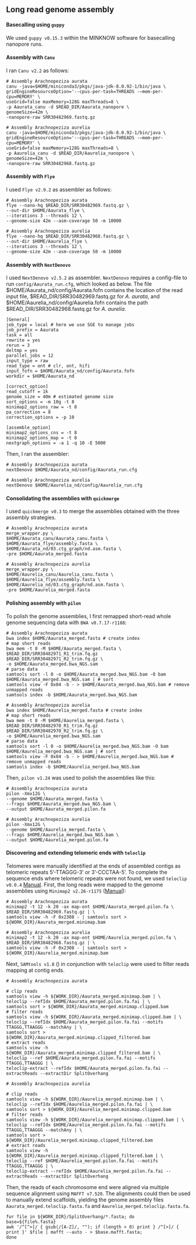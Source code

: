 ## Long read genome assembly

#### Basecalling using `guppy`
We used `guppy v0.15.3` within the MINKNOW software for basecalling nanopore runs. 

#### Assembly with `Canu`
I ran `Canu v2.2` as follows:

```ShellSession
# Assembly Arachnopeziza aurata
canu -java=$HOME/miniconda3/pkgs/java-jdk-8.0.92-1/bin/java \
gridEngineResourceOption='--cpus-per-task=THREADS -–mem-per-cpu=MEMORY' \
useGrid=false maxMemory=128G maxThreads=8 \
-p Aaurata_canu -d $READ_DIR/Aaurata_nanopore \
genomeSize=42m \
-nanopore-raw SRR30482969.fastq.gz

# Assembly Arachnopeziza aurelia
canu -java=$HOME/miniconda3/pkgs/java-jdk-8.0.92-1/bin/java \
gridEngineResourceOption='--cpus-per-task=THREADS -–mem-per-cpu=MEMORY' \
useGrid=false maxMemory=128G maxThreads=8 \
-p Aaurelia_canu -d $READ_DIR/Aaurelia_nanopore \
genomeSize=42m \
-nanopore-raw SRR30482968.fastq.gz
```

#### Assembly with `Flye`
I used `Flye v2.9.2` as assembler as follows:

```ShellSession
# Assembly Arachnopeziza aurata
flye --nano-hq $READ_DIR/SRR30482969.fastq.gz \
--out-dir $HOME/Aaurata_flye \
--iterations 3 --threads 12 \
--genome-size 42m --asm-coverage 50 -m 10000

# Assembly Arachnopeziza aurelia
flye --nano-hq $READ_DIR/SRR30482968.fastq.gz \
--out-dir $HOME/Aaurelia_flye \
--iterations 3 --threads 12 \
--genome-size 42m --asm-coverage 50 -m 10000
```

#### Assembly with `NextDenovo`
I used `NextDenovo v2.5.2` as assembler. `NextDenovo` requires a config-file to run `config/Aaurata_run.cfg`, which looked as below. The file $HOME/Aaurata_nd/config/Aaurata.fofn contains the location of the read input file, $READ_DIR/SRR30482969.fastq.gz for *A. aurata*, and $HOME/Aaurelia_nd/config/Aaurelia.fofn contains the path $READ_DIR/SRR30482968.fastq.gz for *A. aurelia*.
```
[General]
job_type = local # here we use SGE to manage jobs
job_prefix = Aaurata
task = all
rewrite = yes
rerun = 3
deltmp = yes
parallel_jobs = 12
input_type = raw
read_type = ont # clr, ont, hifi
input_fofn = $HOME/Aaurata_nd/config/Aaurata.fofn
workdir = $HOME/Aaurata_nd

[correct_option]
read_cutoff = 1k
genome_size = 40m # estimated genome size
sort_options = -m 10g -t 8
minimap2_options_raw = -t 8
pa_correction = 8
correction_options = -p 10

[assemble_option]
minimap2_options_cns = -t 8
minimap2_options_map = -t 8
nextgraph_options = -a 1 -q 10 -E 5000
```

Then, I ran the assembler: 
```ShellSession
# Assembly Arachnopeziza aurata
nextDenovo $HOME/Aaurata_nd/config/Aaurata_run.cfg

# Assembly Arachnopeziza aurelia
nextDenovo $HOME/Aaurelia_nd/config/Aaurelia_run.cfg
``` 

#### Consolidating the assemblies with `quickmerge`
I used `quickmerge v0.3` to merge the assemblies obtained with the three assembly strategies. 

```ShellSession
# Assembly Arachnopeziza aurata
merge_wrapper.py \
$HOME/Aaurata_canu/Aaurata_canu.fasta \
$HOME/Aaurata_flye/assembly.fasta \
$HOME/Aaurata_nd/03.ctg_graph/nd.asm.fasta \
-pre $HOME/Aaurata_merged.fasta

# Assembly Arachnopeziza aurelia
merge_wrapper.py \
$HOME/Aaurelia_canu/Aaurelia_canu.fasta \
$HOME/Aaurelia_flye/assembly.fasta \
$HOME/Aaurelia_nd/03.ctg_graph/nd.asm.fasta \
-pre $HOME/Aaurelia_merged.fasta
```

#### Polishing assembly with `pilon`
To polish the genome assemblies, I first remapped short-read whole genome sequencing data with `BWA v0.7.17-r1188`:

```ShellSession
# Assembly Arachnopeziza aurata
bwa index $HOME/Aaurata_merged.fasta # create index
# map short reads
bwa mem -t 8 -M $HOME/Aaurata_merged.fasta \
$READ_DIR/SRR30482971_R1_trim.fq.gz $READ_DIR/SRR30482971_R2_trim.fq.gz \
-o $HOME/Aaurata_merged.bwa_NGS.sam
# parse data
samtools sort -l 0 -o $HOME/Aaurata_merged.bwa_NGS.bam -O bam $HOME/Aaurata_merged.bwa_NGS.sam | # sort
samtools view -F 0x04 -b - > $HOME/Aaurata_merged.bwa_NGS.bam # remove unmapped reads
samtools index -b $HOME/Aaurata_merged.bwa_NGS.bam
```

```ShellSession
# Assembly Arachnopeziza aurelia
bwa index $HOME/Aaurelia_merged.fasta # create index
# map short reads
bwa mem -t 8 -M $HOME/Aaurelia_merged.fasta \
$READ_DIR/SRR30482970_R1_trim.fq.gz $READ_DIR/SRR30482970_R2_trim.fq.gz \
-o $HOME/Aaurelia_merged.bwa_NGS.sam
# parse data
samtools sort -l 0 -o $HOME/Aaurelia_merged.bwa_NGS.bam -O bam $HOME/Aaurelia_merged.bwa_NGS.sam | # sort
samtools view -F 0x04 -b - > $HOME/Aaurelia_merged.bwa_NGS.bam # remove unmapped reads
samtools index -b $HOME/Aaurelia_merged.bwa_NGS.bam
```

Then, `pilon v1.24` was used to polish the assemblies like this:

```ShellSession
# Assembly Arachnopeziza aurata
pilon -Xmx12G \
--genome $HOME/Aaurata_merged.fasta \
--frags $HOME/Aaurata_merged.bwa_NGS.bam \
--output $HOME/Aaurata_merged.pilon.fa

# Assembly Arachnopeziza aurelia
pilon -Xmx12G \
--genome $HOME/Aaurelia_merged.fasta \
--frags $HOME/Aaurelia_merged.bwa_NGS.bam \
--output $HOME/Aaurelia_merged.pilon.fa
```


#### Discovering and extending telomeric ends with `teloclip`

Telomeres were manually identified at the ends of assembled contigs as telomeric repeats 5’-TTAGGG-3’ or 3’-CCCTAA-5’. To complete the sequence ends where telomeric repeats were not found, we used `teloclip v0.0.4` [Manual](https://github.com/Adamtaranto/teloclip). First, the long reads were mapped to the genome assemblies using `Minimap2 v2.26-r1175` ([Manual](https://github.com/lh3/minimap2)):

```ShellSession
# Assembly Arachnopeziza aurata
minimap2 -t 12 -k 20 -ax map-ont $HOME/Aaurata_merged.pilon.fa \
$READ_DIR/SRR30482969.fastq.gz | \
samtools view -h -F 0x2308 - | samtools sort > ${WORK_DIR}/Aaurata_merged.minimap.bam

# Assembly Arachnopeziza aurelia
minimap2 -t 12 -k 20 -ax map-ont $HOME/Aaurelia_merged.pilon.fa \
$READ_DIR/SRR30482968.fastq.gz | \
samtools view -h -F 0x2308 - | samtools sort > ${WORK_DIR}/Aaurelia_merged.minimap.bam
```

Next, `SAMtools v1.8` ([]()) in conjunction with `teloclip` were used to filter reads mapping at contig ends. 
```ShellSession
# Assembly Arachnopeziza aurata

# clip reads
samtools view -h ${WORK_DIR}/Aaurata_merged.minimap.bam | \
teloclip --refIdx $HOME/Aaurata_merged.pilon.fa.fai | \
samtools sort > ${WORK_DIR}/Aaurata_merged.minimap.clipped.bam
# filter reads
samtools view -h ${WORK_DIR}/Aaurata_merged.minimap.clipped.bam | \
teloclip --refIdx $HOME/Aaurata_merged.pilon.fa.fai --motifs TTAGGG,TTAAGGG --matchAny | \
samtools sort > ${WORK_DIR}/Aaurata_merged.minimap.clipped_filtered.bam
# extract reads
samtools view -h ${WORK_DIR}/Aaurata_merged.minimap.clipped_filtered.bam | \
teloclip --ref $HOME/Aaurata_merged.pilon.fa.fai --motifs TTAGGG,TTAAGGG | \
teloclip-extract --refIdx $HOME/Aaurata_merged.pilon.fa.fai --extractReads --extractDir SplitOverhang
```

```ShellSession
# Assembly Arachnopeziza aurelia

# clip reads
samtools view -h ${WORK_DIR}/Aaurelia_merged.minimap.bam | \
teloclip --refIdx $HOME/Aaurelia_merged.pilon.fa.fai | \
samtools sort > ${WORK_DIR}/Aaurelia_merged.minimap.clipped.bam
# filter reads
samtools view -h ${WORK_DIR}/Aaurelia_merged.minimap.clipped.bam | \
teloclip --refIdx $HOME/Aaurelia_merged.pilon.fa.fai --motifs TTAGGG,TTAAGGG --matchAny | \
samtools sort > ${WORK_DIR}/Aaurelia_merged.minimap.clipped_filtered.bam
# extract reads
samtools view -h ${WORK_DIR}/Aaurelia_merged.minimap.clipped_filtered.bam | \
teloclip --ref $HOME/Aaurelia_merged.pilon.fa.fai --motifs TTAGGG,TTAAGGG | \
teloclip-extract --refIdx $HOME/Aaurelia_merged.pilon.fa.fai --extractReads --extractDir SplitOverhang
```

Then, the reads of each chromosome end were aligned via multiple sequence alignment using `MAFFT v7.520`. The alignments could then be used to manually extend scaffolds, yielding the genome assembly files `Aaurata_merged.teloclip.fasta.fa` and `Aaurelia_merged.teloclip.fasta.fa`. 
```ShellSession
for file in ${WORK_DIR}/SplitOverhang/*.fasta; do
base=${file%.fasta}
awk '/^[^>]/ { gsub(/[A-Z]/, ""); if (length > 0) print } /^[>]/ { print }' $file | mafft --auto - > $base.mafft.fasta;
done
```
